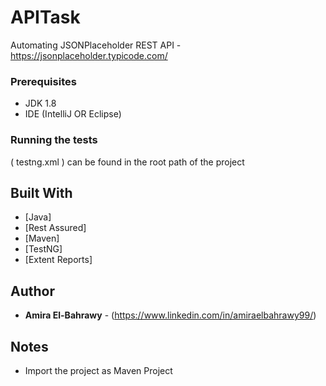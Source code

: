 # APITask

Automating JSONPlaceholder REST API - https://jsonplaceholder.typicode.com/

### Prerequisites

* JDK 1.8
* IDE (IntelliJ OR Eclipse)

### Running the tests

( testng.xml ) can be found in the root path of the project

## Built With

* [Java] 
* [Rest Assured] 
* [Maven]
* [TestNG] 
* [Extent Reports]


## Author

* **Amira El-Bahrawy** - (https://www.linkedin.com/in/amiraelbahrawy99/)

## Notes

* Import the project as Maven Project
